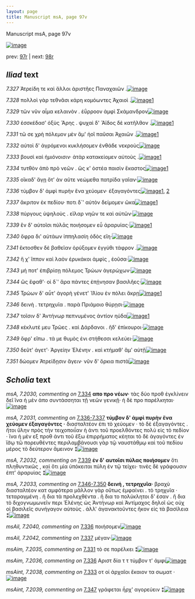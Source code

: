 ```yaml
---
layout: page
title: Manuscript msA, page 97v
---
```


Manuscript msA, page 97v

[![image](http://www.homermultitext.org/iipsrv?OBJ=IIP,1.0&FIF=/project/homer/pyramidal/deepzoom/hmt/vaimg/2017a/VA097VN_0600.tif&WID=100&CVT=JPEG)](http://www.homermultitext.org/ict2/?urn=urn:cite2:hmt:vaimg.2017a:VA097VN_0600)

prev:  [97r](../97r) | next:  [98r](../98r)

## *Iliad* text

*7.327* <a id="7.327"/> Ἀτρείδη τε καὶ ἄλλοι ἀριστῆες Παναχαιῶν .[![image](http://www.homermultitext.org/iipsrv?OBJ=IIP,1.0&FIF=/project/homer/pyramidal/deepzoom/hmt/vaimg/2017a/VA097VN_0600.tif&RGN=0.4595,0.2216,0.3784,0.0346&WID=1000&CVT=JPEG)](http://www.homermultitext.org/ict2/?urn=urn:cite2:hmt:vaimg.2017a:VA097VN_0600@0.4595,0.2216,0.3784,0.0346)

*7.328* <a id="7.328"/> πολλοὶ γὰρ τεθνᾶσι κάρη κομόωντες Ἀχαιοὶ .[![image](http://www.homermultitext.org/iipsrv?OBJ=IIP,1.0&FIF=/project/homer/pyramidal/deepzoom/hmt/vaimg/2017a/VA097VN_0600.tif&RGN=0.4474,0.2479,0.3924,0.0323&WID=1000&CVT=JPEG)](http://www.homermultitext.org/ict2/?urn=urn:cite2:hmt:vaimg.2017a:VA097VN_0600@0.4474,0.2479,0.3924,0.0323)[1](#msAim_7.2034)

*7.329* <a id="7.329"/> τῶν νῦν αἷμα κελαινὸν . ἐΰρροον ἀμφὶ Σκάμανδρον[![image](http://www.homermultitext.org/iipsrv?OBJ=IIP,1.0&FIF=/project/homer/pyramidal/deepzoom/hmt/vaimg/2017a/VA097VN_0600.tif&RGN=0.4595,0.2682,0.4244,0.0323&WID=1000&CVT=JPEG)](http://www.homermultitext.org/ict2/?urn=urn:cite2:hmt:vaimg.2017a:VA097VN_0600@0.4595,0.2682,0.4244,0.0323)

*7.330* <a id="7.330"/> ἐσσκέδασ' ὀξὺς Ἄρης . ψυχαὶ δ' Ἄϊδος δὲ κατῆλθον .[![image](http://www.homermultitext.org/iipsrv?OBJ=IIP,1.0&FIF=/project/homer/pyramidal/deepzoom/hmt/vaimg/2017a/VA097VN_0600.tif&RGN=0.4454,0.287,0.4284,0.0293&WID=1000&CVT=JPEG)](http://www.homermultitext.org/ict2/?urn=urn:cite2:hmt:vaimg.2017a:VA097VN_0600@0.4454,0.287,0.4284,0.0293)[1](#msA_7.2028)

*7.331* <a id="7.331"/> τῶ σε χρὴ πόλεμον μὲν ἅμ' ἠοῖ παῦσαι Ἀχαιῶν .[![image](http://www.homermultitext.org/iipsrv?OBJ=IIP,1.0&FIF=/project/homer/pyramidal/deepzoom/hmt/vaimg/2017a/VA097VN_0600.tif&RGN=0.4575,0.3043,0.4144,0.0323&WID=1000&CVT=JPEG)](http://www.homermultitext.org/ict2/?urn=urn:cite2:hmt:vaimg.2017a:VA097VN_0600@0.4575,0.3043,0.4144,0.0323)[1](#msAim_7.2035)

*7.332* <a id="7.332"/> αὐτοὶ δ' ἀγρόμενοι κυκλήσομεν ἐνθάδε νεκροὺς[![image](http://www.homermultitext.org/iipsrv?OBJ=IIP,1.0&FIF=/project/homer/pyramidal/deepzoom/hmt/vaimg/2017a/VA097VN_0600.tif&RGN=0.4635,0.3223,0.4144,0.0323&WID=1000&CVT=JPEG)](http://www.homermultitext.org/ict2/?urn=urn:cite2:hmt:vaimg.2017a:VA097VN_0600@0.4635,0.3223,0.4144,0.0323)

*7.333* <a id="7.333"/> βουσὶ καὶ ἡμιόνοισιν· ἀτὰρ κατακείομεν αὐτοὺς .[![image](http://www.homermultitext.org/iipsrv?OBJ=IIP,1.0&FIF=/project/homer/pyramidal/deepzoom/hmt/vaimg/2017a/VA097VN_0600.tif&RGN=0.4515,0.3426,0.4304,0.0316&WID=1000&CVT=JPEG)](http://www.homermultitext.org/ict2/?urn=urn:cite2:hmt:vaimg.2017a:VA097VN_0600@0.4515,0.3426,0.4304,0.0316)[1](#msAint_7.2038)

*7.334* <a id="7.334"/> τυτθὸν ἀπὸ πρὸ νεῶν . ὥς κ' ὀστέα παισὶν ἕκαστος[![image](http://www.homermultitext.org/iipsrv?OBJ=IIP,1.0&FIF=/project/homer/pyramidal/deepzoom/hmt/vaimg/2017a/VA097VN_0600.tif&RGN=0.4354,0.3629,0.4494,0.0338&WID=1000&CVT=JPEG)](http://www.homermultitext.org/ict2/?urn=urn:cite2:hmt:vaimg.2017a:VA097VN_0600@0.4354,0.3629,0.4494,0.0338)[1](#msA_7.2030)

*7.335* <a id="7.335"/> οἴκαδ' ἄγῃ ὅτ' ὰν αῦτε νεώμεθα πατρίδα γαῖαν·[![image](http://www.homermultitext.org/iipsrv?OBJ=IIP,1.0&FIF=/project/homer/pyramidal/deepzoom/hmt/vaimg/2017a/VA097VN_0600.tif&RGN=0.4334,0.3817,0.4565,0.0323&WID=1000&CVT=JPEG)](http://www.homermultitext.org/ict2/?urn=urn:cite2:hmt:vaimg.2017a:VA097VN_0600@0.4334,0.3817,0.4565,0.0323)

*7.336* <a id="7.336"/> τύμβον δ' ἀμφὶ πυρὴν ἕνα χεύομεν· ἐξαγαγόντες[![image](http://www.homermultitext.org/iipsrv?OBJ=IIP,1.0&FIF=/project/homer/pyramidal/deepzoom/hmt/vaimg/2017a/VA097VN_0600.tif&RGN=0.4635,0.4057,0.4104,0.0316&WID=1000&CVT=JPEG)](http://www.homermultitext.org/ict2/?urn=urn:cite2:hmt:vaimg.2017a:VA097VN_0600@0.4635,0.4057,0.4104,0.0316)[1](#msAil_7.2040), [2](#msAim_7.2036)

*7.337* <a id="7.337"/> ἄκριτον ἐκ πεδίου· ποτι δ`' αὐτὸν δείμομεν ῶκα[![image](http://www.homermultitext.org/iipsrv?OBJ=IIP,1.0&FIF=/project/homer/pyramidal/deepzoom/hmt/vaimg/2017a/VA097VN_0600.tif&RGN=0.4655,0.4237,0.4214,0.0308&WID=1000&CVT=JPEG)](http://www.homermultitext.org/ict2/?urn=urn:cite2:hmt:vaimg.2017a:VA097VN_0600@0.4655,0.4237,0.4214,0.0308)[1](#msAil_7.2042)

*7.338* <a id="7.338"/> πύργους ὑψηλοὺς . εῖλαρ νηῶν τε καὶ αὐτῶν·[![image](http://www.homermultitext.org/iipsrv?OBJ=IIP,1.0&FIF=/project/homer/pyramidal/deepzoom/hmt/vaimg/2017a/VA097VN_0600.tif&RGN=0.4635,0.4395,0.3834,0.0346&WID=1000&CVT=JPEG)](http://www.homermultitext.org/ict2/?urn=urn:cite2:hmt:vaimg.2017a:VA097VN_0600@0.4635,0.4395,0.3834,0.0346)

*7.339* <a id="7.339"/> ἒν δ' αὐτοῖσι πύλᾱς ποιήσομεν εὖ ἀραρυίας·[![image](http://www.homermultitext.org/iipsrv?OBJ=IIP,1.0&FIF=/project/homer/pyramidal/deepzoom/hmt/vaimg/2017a/VA097VN_0600.tif&RGN=0.4545,0.4591,0.4224,0.0316&WID=1000&CVT=JPEG)](http://www.homermultitext.org/ict2/?urn=urn:cite2:hmt:vaimg.2017a:VA097VN_0600@0.4545,0.4591,0.4224,0.0316)[1](#msA_7.2032)

*7.340* <a id="7.340"/> ὄφρα δι' αὐτάων ἱππηλασίη ὁδὸς εἴη·[![image](http://www.homermultitext.org/iipsrv?OBJ=IIP,1.0&FIF=/project/homer/pyramidal/deepzoom/hmt/vaimg/2017a/VA097VN_0600.tif&RGN=0.4625,0.4778,0.3524,0.0316&WID=1000&CVT=JPEG)](http://www.homermultitext.org/ict2/?urn=urn:cite2:hmt:vaimg.2017a:VA097VN_0600@0.4625,0.4778,0.3524,0.0316)

*7.341* <a id="7.341"/> ἔκτοσθεν δὲ βαθεῖαν ὀρύξομεν ἐγγύθι τάφρον .[![image](http://www.homermultitext.org/iipsrv?OBJ=IIP,1.0&FIF=/project/homer/pyramidal/deepzoom/hmt/vaimg/2017a/VA097VN_0600.tif&RGN=0.4635,0.4959,0.4144,0.0338&WID=1000&CVT=JPEG)](http://www.homermultitext.org/ict2/?urn=urn:cite2:hmt:vaimg.2017a:VA097VN_0600@0.4635,0.4959,0.4144,0.0338)

*7.342* <a id="7.342"/> ἥ χ' ἵππον καὶ λαὸν ἐρυκάκοι ἀμφὶς , ἐοῦσα·[![image](http://www.homermultitext.org/iipsrv?OBJ=IIP,1.0&FIF=/project/homer/pyramidal/deepzoom/hmt/vaimg/2017a/VA097VN_0600.tif&RGN=0.4685,0.5147,0.4074,0.0353&WID=1000&CVT=JPEG)](http://www.homermultitext.org/ict2/?urn=urn:cite2:hmt:vaimg.2017a:VA097VN_0600@0.4685,0.5147,0.4074,0.0353)

*7.343* <a id="7.343"/> μή ποτ' ἐπιβρίσῃ πόλεμος Τρώων ἀγερώχων·[![image](http://www.homermultitext.org/iipsrv?OBJ=IIP,1.0&FIF=/project/homer/pyramidal/deepzoom/hmt/vaimg/2017a/VA097VN_0600.tif&RGN=0.4705,0.5334,0.4104,0.0353&WID=1000&CVT=JPEG)](http://www.homermultitext.org/ict2/?urn=urn:cite2:hmt:vaimg.2017a:VA097VN_0600@0.4705,0.5334,0.4104,0.0353)

*7.344* <a id="7.344"/> ὣς ἔφαθ'· οἱ δ`' ἄρα πάντες ἐπῄνησαν βασιλῆες·[![image](http://www.homermultitext.org/iipsrv?OBJ=IIP,1.0&FIF=/project/homer/pyramidal/deepzoom/hmt/vaimg/2017a/VA097VN_0600.tif&RGN=0.4655,0.5515,0.4344,0.0346&WID=1000&CVT=JPEG)](http://www.homermultitext.org/ict2/?urn=urn:cite2:hmt:vaimg.2017a:VA097VN_0600@0.4655,0.5515,0.4344,0.0346)

*7.345* <a id="7.345"/> Τρώων δ' αὖτ' ἀγορὴ γένετ' Ἰ̈λίου ἐν πόλει ἄκρῃ[![image](http://www.homermultitext.org/iipsrv?OBJ=IIP,1.0&FIF=/project/homer/pyramidal/deepzoom/hmt/vaimg/2017a/VA097VN_0600.tif&RGN=0.4535,0.5687,0.4244,0.0323&WID=1000&CVT=JPEG)](http://www.homermultitext.org/ict2/?urn=urn:cite2:hmt:vaimg.2017a:VA097VN_0600@0.4535,0.5687,0.4244,0.0323)[1](#msAim_7.2037)

*7.346* <a id="7.346"/> δεινὴ . τετρηχυῖα . παρὰ Πριάμοιο θύρῃσι·[![image](http://www.homermultitext.org/iipsrv?OBJ=IIP,1.0&FIF=/project/homer/pyramidal/deepzoom/hmt/vaimg/2017a/VA097VN_0600.tif&RGN=0.4665,0.5898,0.3944,0.0323&WID=1000&CVT=JPEG)](http://www.homermultitext.org/ict2/?urn=urn:cite2:hmt:vaimg.2017a:VA097VN_0600@0.4665,0.5898,0.3944,0.0323)

*7.347* <a id="7.347"/> τοῖσιν δ' Ἀντήνωρ πεπνυμένος ἀντίον ηύδα[![image](http://www.homermultitext.org/iipsrv?OBJ=IIP,1.0&FIF=/project/homer/pyramidal/deepzoom/hmt/vaimg/2017a/VA097VN_0600.tif&RGN=0.4665,0.6108,0.3904,0.0323&WID=1000&CVT=JPEG)](http://www.homermultitext.org/ict2/?urn=urn:cite2:hmt:vaimg.2017a:VA097VN_0600@0.4665,0.6108,0.3904,0.0323)[1](#msAint_7.2039)

*7.348* <a id="7.348"/> κέκλυτέ μευ Τρῶες . καὶ Δάρδανοι . ἢδ' ἐπίκουροι·[![image](http://www.homermultitext.org/iipsrv?OBJ=IIP,1.0&FIF=/project/homer/pyramidal/deepzoom/hmt/vaimg/2017a/VA097VN_0600.tif&RGN=0.4695,0.6258,0.4264,0.0353&WID=1000&CVT=JPEG)](http://www.homermultitext.org/ict2/?urn=urn:cite2:hmt:vaimg.2017a:VA097VN_0600@0.4695,0.6258,0.4264,0.0353)

*7.349* <a id="7.349"/> ὄφρ' εἴπω . τά με θυμὸς ἐνι στήθεσσι κελεύει·[![image](http://www.homermultitext.org/iipsrv?OBJ=IIP,1.0&FIF=/project/homer/pyramidal/deepzoom/hmt/vaimg/2017a/VA097VN_0600.tif&RGN=0.4755,0.6461,0.3864,0.0368&WID=1000&CVT=JPEG)](http://www.homermultitext.org/ict2/?urn=urn:cite2:hmt:vaimg.2017a:VA097VN_0600@0.4755,0.6461,0.3864,0.0368)

*7.350* <a id="7.350"/> δεῦτ' άγετ'· Ἀργείην Ἑλένην . καὶ κτήμαθ' ἅμ' αὐτῇ[![image](http://www.homermultitext.org/iipsrv?OBJ=IIP,1.0&FIF=/project/homer/pyramidal/deepzoom/hmt/vaimg/2017a/VA097VN_0600.tif&RGN=0.4745,0.6642,0.4244,0.0376&WID=1000&CVT=JPEG)](http://www.homermultitext.org/ict2/?urn=urn:cite2:hmt:vaimg.2017a:VA097VN_0600@0.4745,0.6642,0.4244,0.0376)

*7.351* <a id="7.351"/> δώομεν Ἀτρείδῃσιν ἄγειν· νῦν δ' ὅρκια πιστὰ[![image](http://www.homermultitext.org/iipsrv?OBJ=IIP,1.0&FIF=/project/homer/pyramidal/deepzoom/hmt/vaimg/2017a/VA097VN_0600.tif&RGN=0.4735,0.6844,0.4104,0.0383&WID=1000&CVT=JPEG)](http://www.homermultitext.org/ict2/?urn=urn:cite2:hmt:vaimg.2017a:VA097VN_0600@0.4735,0.6844,0.4104,0.0383)

## *Scholia* text

*msA, 7.2030, commenting on* [7.334](#7.334)  <a id="msA_7.2030"/> **απο προ νέων·** τὰς δύο προθ ἐγκλίνειν δεῖ ἵνα ἡ μὲν ἀπο συντάσσηται τῇ νεῶν γενικῇ· ἡ δὲ πρo παρέλκηται·[![image](http://www.homermultitext.org/iipsrv?OBJ=IIP,1.0&FIF=/project/homer/pyramidal/deepzoom/hmt/vaimg/2017a/VA097VN_0600.tif&RGN=0.1925,0.5241,0.2175,0.042&WID=1000&CVT=JPEG)](http://www.homermultitext.org/ict2/?urn=urn:cite2:hmt:vaimg.2017a:VA097VN_0600@0.1925,0.5241,0.2175,0.042)

*msA, 7.2031, commenting on* [7.336-7.337](#7.336-7.337)  <a id="msA_7.2031"/> **τύμβον δ' ἀμφὶ πυρὴν ἔνα χεύομεν ἑξαγαγόντες ·** διασταλτέον ἐπι τὸ χεύομεν · τὸ δὲ ἐξαγαγόντες . ἤτοι ὕλην πρὸς τὴν τειχοποιΐαν ἡ ἀντι τοῦ προελθόντες πολὺ εἰς τὸ πεδίον · ἵνα ἡ μὲν εξ προθ ἀντι τοῦ ἔξω ἐπιρρήματος κέηται τὸ δὲ ἀγαγόντες ἐν ἴ̈σῳ τῶ πορευθέντες περιλαμβάνουσι γὰρ τῷ ναυστάθμῳ καὶ τοῦ πεδίου μέρος τὸ δεύτερον ἄμεινον ⁑[![image](http://www.homermultitext.org/iipsrv?OBJ=IIP,1.0&FIF=/project/homer/pyramidal/deepzoom/hmt/vaimg/2017a/VA097VN_0600.tif&RGN=0.1942,0.5673,0.2392,0.134&WID=1000&CVT=JPEG)](http://www.homermultitext.org/ict2/?urn=urn:cite2:hmt:vaimg.2017a:VA097VN_0600@0.1942,0.5673,0.2392,0.134)

*msA, 7.2032, commenting on* [7.339](#7.339)  <a id="msA_7.2032"/> **ἐν δ' αυτοῖσι πύλας ποιήσομεν** ὅτι πληθυντικῶς , καὶ ὅτι μία ὑπόκειται πύλη ἐν τῷ τείχει· τινὲς δὲ γράφουσιν ἑπτ' ἀραρυίας ⁑[![image](http://www.homermultitext.org/iipsrv?OBJ=IIP,1.0&FIF=/project/homer/pyramidal/deepzoom/hmt/vaimg/2017a/VA097VN_0600.tif&RGN=0.1958,0.7032,0.25,0.0357&WID=1000&CVT=JPEG)](http://www.homermultitext.org/ict2/?urn=urn:cite2:hmt:vaimg.2017a:VA097VN_0600@0.1958,0.7032,0.25,0.0357)

*msA, 7.2033, commenting on* [7.346-7.350](#7.346-7.350)  <a id="msA_7.2033"/> **δεινή , τετρηχυῖα·** βραχὺ διασταλτέον κατ αμφότερα μᾶλλον γὰρ οὕτως ἐμφαίνει . τὸ τρηχυῖα · τεταραγμένη . ἢ δια τὰ προλεχθέντα . ἢ δια το πολύκλητοι δ' έσαν . ἢ δια τὸ διχογνωμωνεῖν περι Ἑλένης ὡς Ἀντήνωρ καὶ Ἀντίμαχος δηλοῖ ὡς οὐχ οἱ βασιλεῖς συνήγαγον αὐτοὺς . ἀλλ' ἀγανακτοῦντες ῆκον εἰς τὰ βασίλεια ⁑[![image](http://www.homermultitext.org/iipsrv?OBJ=IIP,1.0&FIF=/project/homer/pyramidal/deepzoom/hmt/vaimg/2017a/VA097VN_0600.tif&RGN=0.2025,0.7176,0.6817,0.0495&WID=1000&CVT=JPEG)](http://www.homermultitext.org/ict2/?urn=urn:cite2:hmt:vaimg.2017a:VA097VN_0600@0.2025,0.7176,0.6817,0.0495)

*msAil, 7.2040, commenting on* [7.336](#7.336)  <a id="msAil_7.2040"/> ποιήσομεν[![image](http://www.homermultitext.org/iipsrv?OBJ=IIP,1.0&FIF=/project/homer/pyramidal/deepzoom/hmt/vaimg/2017a/VA097VN_0600.tif&RGN=0.7175,0.4045,0.0492,0.0081&WID=1000&CVT=JPEG)](http://www.homermultitext.org/ict2/?urn=urn:cite2:hmt:vaimg.2017a:VA097VN_0600@0.7175,0.4045,0.0492,0.0081)

*msAil, 7.2042, commenting on* [7.337](#7.337)  <a id="msAil_7.2042"/> μέγαν·[![image](http://www.homermultitext.org/iipsrv?OBJ=IIP,1.0&FIF=/project/homer/pyramidal/deepzoom/hmt/vaimg/2017a/VA097VN_0600.tif&RGN=0.5242,0.4277,0.0308,0.0094&WID=1000&CVT=JPEG)](http://www.homermultitext.org/ict2/?urn=urn:cite2:hmt:vaimg.2017a:VA097VN_0600@0.5242,0.4277,0.0308,0.0094)

*msAim, 7.2035, commenting on* [7.331](#7.331)  <a id="msAim_7.2035"/> τὸ σε παρέλκει ⁑[![image](http://www.homermultitext.org/iipsrv?OBJ=IIP,1.0&FIF=/project/homer/pyramidal/deepzoom/hmt/vaimg/2017a/VA097VN_0600.tif&RGN=0.4033,0.3181,0.0558,0.0238&WID=1000&CVT=JPEG)](http://www.homermultitext.org/ict2/?urn=urn:cite2:hmt:vaimg.2017a:VA097VN_0600@0.4033,0.3181,0.0558,0.0238)

*msAim, 7.2036, commenting on* [7.336](#7.336)  <a id="msAim_7.2036"/> Αριστ δία τ τ τύμβον τ' ἀμφι[![image](http://www.homermultitext.org/iipsrv?OBJ=IIP,1.0&FIF=/project/homer/pyramidal/deepzoom/hmt/vaimg/2017a/VA097VN_0600.tif&RGN=0.4167,0.4126,0.0442,0.0363&WID=1000&CVT=JPEG)](http://www.homermultitext.org/ict2/?urn=urn:cite2:hmt:vaimg.2017a:VA097VN_0600@0.4167,0.4126,0.0442,0.0363)

*msAint, 7.2038, commenting on* [7.333](#7.333)  <a id="msAint_7.2038"/> οτ οἱ ἀρχαῖοι ἔκαιον τα σωματ ·[![image](http://www.homermultitext.org/iipsrv?OBJ=IIP,1.0&FIF=/project/homer/pyramidal/deepzoom/hmt/vaimg/2017a/VA097VN_0600.tif&RGN=0.8742,0.345,0.0342,0.0332&WID=1000&CVT=JPEG)](http://www.homermultitext.org/ict2/?urn=urn:cite2:hmt:vaimg.2017a:VA097VN_0600@0.8742,0.345,0.0342,0.0332)

*msAint, 7.2039, commenting on* [7.347](#7.347)  <a id="msAint_7.2039"/> γράφεται ἦρχ' αγορεύειν ⁑[![image](http://www.homermultitext.org/iipsrv?OBJ=IIP,1.0&FIF=/project/homer/pyramidal/deepzoom/hmt/vaimg/2017a/VA097VN_0600.tif&RGN=0.835,0.6111,0.0583,0.02&WID=1000&CVT=JPEG)](http://www.homermultitext.org/ict2/?urn=urn:cite2:hmt:vaimg.2017a:VA097VN_0600@0.835,0.6111,0.0583,0.02)